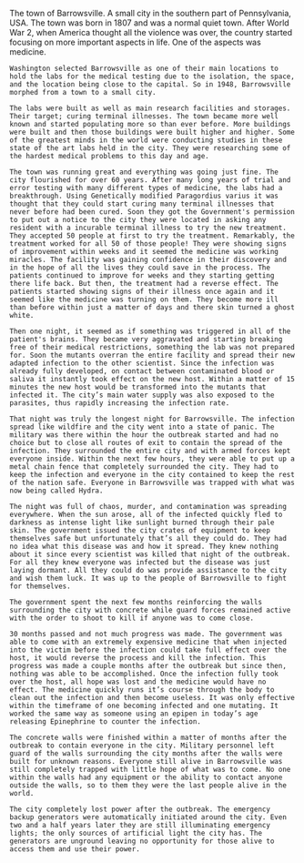 The town of Barrowsville. A small city in the southern part of Pennsylvania, USA. The town was born in 1807 and was a normal quiet town. After World War 2, when America thought all the violence was over, the country started focusing on more important aspects in life. One of the aspects was medicine.

	Washington selected Barrowsville as one of their main locations to hold the labs for the medical testing due to the isolation, the space, and the location being close to the capital. So in 1948, Barrowsville morphed from a town to a small city.
	
	The labs were built as well as main research facilities and storages. Their target; curing terminal illnesses. The town became more well known and started populating more so than ever before. More buildings were built and then those buildings were built higher and higher. Some of the greatest minds in the world were conducting studies in these state of the art labs held in the city. They were researching some of the hardest medical problems to this day and age.
	
	The town was running great and everything was going just fine. The city flourished for over 60 years. After many long years of trial and error testing with many different types of medicine, the labs had a breakthrough. Using Genetically modified Paragordius varius it was thought that they could start curing many terminal illnesses that never before had been cured. Soon they got the Government's permission to put out a notice to the city they were located in asking any resident with a incurable terminal illness to try the new treatment. They accepted 50 people at first to try the treatment. Remarkably, the treatment worked for all 50 of those people! They were showing signs of improvement within weeks and it seemed the medicine was working miracles. The facility was gaining confidence in their discovery and in the hope of all the lives they could save in the process. The patients continued to improve for weeks and they starting getting there life back. But then, the treatment had a reverse effect. The patients started showing signs of their illness once again and it seemed like the medicine was turning on them. They become more ill than before within just a matter of days and there skin turned a ghost white.
	
	Then one night, it seemed as if something was triggered in all of the patient's brains. They became very aggravated and starting breaking free of their medical restrictions, something the lab was not prepared for. Soon the mutants overran the entire facility and spread their new adapted infection to the other scientist. Since the infection was already fully developed, on contact between contaminated blood or saliva it instantly took effect on the new host. Within a matter of 15 minutes the new host would be transformed into the mutants that infected it. The city’s main water supply was also exposed to the parasites, thus rapidly increasing the infection rate.
	
	That night was truly the longest night for Barrowsville. The infection spread like wildfire and the city went into a state of panic. The military was there within the hour the outbreak started and had no choice but to close all routes of exit to contain the spread of the infection. They surrounded the entire city and with armed forces kept everyone inside. Within the next few hours, they were able to put up a metal chain fence that completely surrounded the city. They had to keep the infection and everyone in the city contained to keep the rest of the nation safe. Everyone in Barrowsville was trapped with what was now being called Hydra.
	
	The night was full of chaos, murder, and contamination was spreading everywhere. When the sun arose, all of the infected quickly fled to darkness as intense light like sunlight burned through their pale skin. The government issued the city crates of equipment to keep themselves safe but unfortunately that’s all they could do. They had no idea what this disease was and how it spread. They knew nothing about it since every scientist was killed that night of the outbreak. For all they knew everyone was infected but the disease was just laying dormant. All they could do was provide assistance to the city and wish them luck. It was up to the people of Barrowsville to fight for themselves.
	
	The government spent the next few months reinforcing the walls surrounding the city with concrete while guard forces remained active with the order to shoot to kill if anyone was to come close. 
	
	30 months passed and not much progress was made. The government was able to come with an extremely expensive medicine that when injected into the victim before the infection could take full effect over the host, it would reverse the process and kill the infection. This progress was made a couple months after the outbreak but since then, nothing was able to be accomplished. Once the infection fully took over the host, all hope was lost and the medicine would have no effect. The medicine quickly runs it’s course through the body to clean out the infection and then become useless. It was only effective within the timeframe of one becoming infected and one mutating. It worked the same way as someone using an epipen in today’s age releasing Epinephrine to counter the infection.
	
	The concrete walls were finished within a matter of months after the outbreak to contain everyone in the city. Military personnel left guard of the walls surrounding the city months after the walls were built for unknown reasons. Everyone still alive in Barrowsville was still completely trapped with little hope of what was to come. No one within the walls had any equipment or the ability to contact anyone outside the walls, so to them they were the last people alive in the world.
	
	The city completely lost power after the outbreak. The emergency backup generators were automatically initiated around the city. Even two and a half years later they are still illuminating emergency lights; the only sources of artificial light the city has. The generators are unground leaving no opportunity for those alive to access them and use their power.
